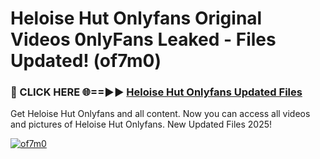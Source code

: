 # Heloise Hut Onlyfans Original Videos 0nlyFans Leaked - Files Updated! (of7m0)

<h3>🔴 CLICK HERE 🌐==►► <a href="https://tinyurl.com/ehrbuxhb" rel="nofollow">Heloise Hut Onlyfans Updated Files</a></h3>

Get Heloise Hut Onlyfans and all content. Now you can access all videos and pictures of Heloise Hut Onlyfans. New Updated Files 2025!

[![of7m0](https://i.imgur.com/lVYEuWS.gif)](https://tinyurl.com/ehrbuxhb)
